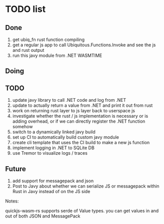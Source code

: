 # TODO list

## Done

1. get ubiq_fn rust function compiling
1. get a regular js app to call Ubiquitous.Functions.Invoke and see the js and rust output
1. run this javy module from .NET WASMTIME

## Doing


## TODO

1. update javy library to call .NET code and log from .NET
1. update to actually return a value from .NET and print it out from rust
1. work on returning rust layer to js layer back to userspace js
1. investigate whether the rust / js implementation is necessary or is adding overhead, or if we can directly register the .NET function somehow
1. switch to a dynamically linked javy build
1. set up CI to automatically build custom javy module
1. create cli template that uses the CI build to make a new js function
1. implement logging in .NET to SQLite DB
1. use Tremor to visualize logs / traces

## Future

1. add support for messagepack and json
2. Post to Javy about whether we can serialize JS or messagepack within Rust in Javy instead of on the JS side


Notes:

quickjs-wasm-rs supports serde of Value types.  you can get values in and out of both JSON and MessagePack
